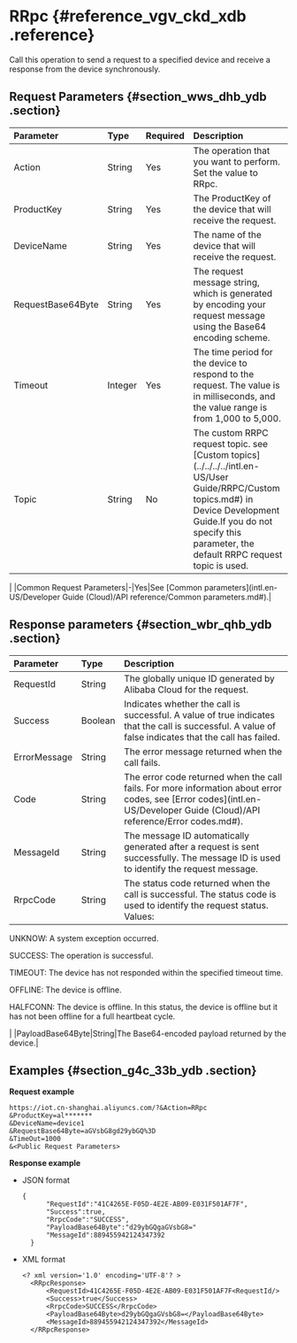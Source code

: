 # RRpc {#reference_vgv_ckd_xdb .reference}

Call this operation to send a request to a specified device and receive a response from the device synchronously.

## Request Parameters {#section_wws_dhb_ydb .section}

|Parameter|Type|Required|Description|
|:--------|:---|:-------|:----------|
|Action|String|Yes|The operation that you want to perform. Set the value to RRpc.|
|ProductKey|String|Yes|The ProductKey of the device that will receive the request.|
|DeviceName|String|Yes|The name of the device that will receive the request.|
|RequestBase64Byte|String|Yes|The request message string, which is generated by encoding your request message using the Base64 encoding scheme.|
|Timeout|Integer|Yes|The time period for the device to respond to the request. The value is in milliseconds, and the value range is from 1,000 to 5,000.|
|Topic|String|No|The custom RRPC request topic. see [Custom topics](../../../../intl.en-US/User Guide/RRPC/Custom topics.md#) in Device Development Guide.If you do not specify this parameter, the default RRPC request topic is used.

|
|Common Request Parameters|-|Yes|See [Common parameters](intl.en-US/Developer Guide (Cloud)/API reference/Common parameters.md#).|

## Response parameters {#section_wbr_qhb_ydb .section}

|Parameter|Type|Description|
|:--------|:---|:----------|
|RequestId|String|The globally unique ID generated by Alibaba Cloud for the request.|
|Success|Boolean|Indicates whether the call is successful. A value of true indicates that the call is successful. A value of false indicates that the call has failed.|
|ErrorMessage|String|The error message returned when the call fails.|
|Code|String|The error code returned when the call fails. For more information about error codes, see [Error codes](intl.en-US/Developer Guide (Cloud)/API reference/Error codes.md#).|
|MessageId|String|The message ID automatically generated after a request is sent successfully. The message ID is used to identify the request message.|
|RrpcCode|String| The status code returned when the call is successful. The status code is used to identify the request status. Values:

 UNKNOW: A system exception occurred.

 SUCCESS: The operation is successful.

 TIMEOUT: The device has not responded within the specified timeout time.

 OFFLINE: The device is offline.

 HALFCONN: The device is offline. In this status, the device is offline but it has not been offline for a full heartbeat cycle.

 |
|PayloadBase64Byte|String|The Base64-encoded payload returned by the device.|

## Examples {#section_g4c_33b_ydb .section}

**Request example**

```
https://iot.cn-shanghai.aliyuncs.com/?&Action=RRpc
&ProductKey=al*******
&DeviceName=device1
&RequestBase64Byte=aGVsbG8gd29ybGQ%3D
&TimeOut=1000
&<Public Request Parameters>
```

**Response example**

-   JSON format

    ```
    {
          "RequestId":"41C4265E-F05D-4E2E-AB09-E031F501AF7F",
          "Success":true,
          "RrpcCode":"SUCCESS",
          "PayloadBase64Byte":"d29ybGQgaGVsbG8="
          "MessageId":889455942124347392
      }
    ```

-   XML format

    ```
    <? xml version='1.0' encoding='UTF-8'? >
      <RRpcResponse>
          <RequestId>41C4265E-F05D-4E2E-AB09-E031F501AF7F<RequestId/>
          <Success>true</Success>
          <RrpcCode>SUCCESS</RrpcCode>
          <PayloadBase64Byte>d29ybGQgaGVsbG8=</PayloadBase64Byte>
          <MessageId>889455942124347392</MessageId>
      </RRpcResponse>
    ```


